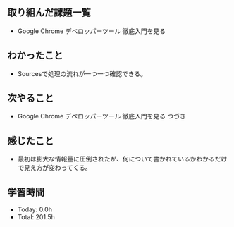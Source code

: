 ## 取り組んだ課題一覧
- Google Chrome デベロッパーツール 徹底入門を見る
## わかったこと
- Sourcesで処理の流れが一つ一つ確認できる。
## 次やること
- Google Chrome デベロッパーツール 徹底入門を見る つづき
## 感じたこと
- 最初は膨大な情報量に圧倒されたが、何について書かれているかわかるだけで見え方が変わってくる。
## 学習時間
- Today: 0.0h
- Total: 201.5h
